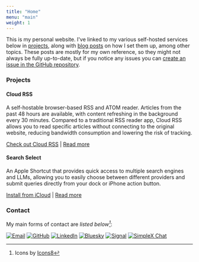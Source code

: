 ```yaml
---
title: "Home"
menu: "main"
weight: 1
---
```


This is my personal website. I've linked to my various self-hosted
services below in [projects](#projects), along with [blog posts](https://ldmitch.dev/posts) on how I set them up, among other topics. These
posts are mostly for my own reference, so they might not always be fully
up-to-date, but if you notice any issues you can
[create an issue in the GitHub repository](https://github.com/ldmitch/ldmitch.dev/issues/new).

### Projects

#### Cloud RSS
A self-hostable browser-based RSS and ATOM reader. Articles from the past 48 hours are available, with content refreshing in the background every 30 minutes. Compared to a traditional RSS reader app, Cloud RSS allows you to read specific articles without connecting to the original website, reducing bandwidth consumption and lowering the risk of tracking.

[Check out Cloud RSS](https://news.ldmitch.dev/) | [Read more](/posts/cloud-rss)

#### Search Select
An Apple Shortcut that provides quick access to multiple search engines and
LLMs, allowing you to easily choose between different providers and submit
queries directly from your dock or iPhone action button.

[Install from iCloud](https://www.icloud.com/shortcuts/6220472ce96f46e582bda70b5906135a) | [Read more](/posts/search-select)

### Contact

My main forms of contact are <cite>listed below[^1]</cite>:

[^1]: Icons by [Icons8](https://icons8.com/)

[![Email](/images/email-light-50.webp)](mailto:liam.mitchell@uwaterloo.ca)
[![GitHub](/images/github-light-50.webp)](https://github.com/ldmitch)
[![LinkedIn](/images/linkedin-light-50.webp)](https://www.linkedin.com/in/liamdmitchell/)
[![Bluesky](/images/bluesky-light-50.webp)](https://bsky.app/profile/ldmitch.dev)
[![Signal](/images/signal-light-50.webp)](https://signal.me/#eu/D9ahAdeW8Zbb9Nlp_Priz3iuK5Cce0le33frY5Xlt31O0QdNprdF5ZmoxcCf88Ga)
[![SimpleX Chat](/images/simplex-light-50.webp)](https://simplex.chat/contact#/?v=2-7&smp=smp%3A%2F%2FenEkec4hlR3UtKx2NMpOUK_K4ZuDxjWBO1d9Y4YXVaA%3D%40smp14.simplex.im%2FlWShApCq14Bq05_Y-xFTmSWIaxUDo5ny%23%2F%3Fv%3D1-3%26dh%3DMCowBQYDK2VuAyEA9cd1DJk2_a5wl6erncBGxVMvP74RnTVg_NqPfIJ2jiE%253D%26srv%3Daspkyu2sopsnizbyfabtsicikr2s4r3ti35jogbcekhm3fsoeyjvgrid.onion)
